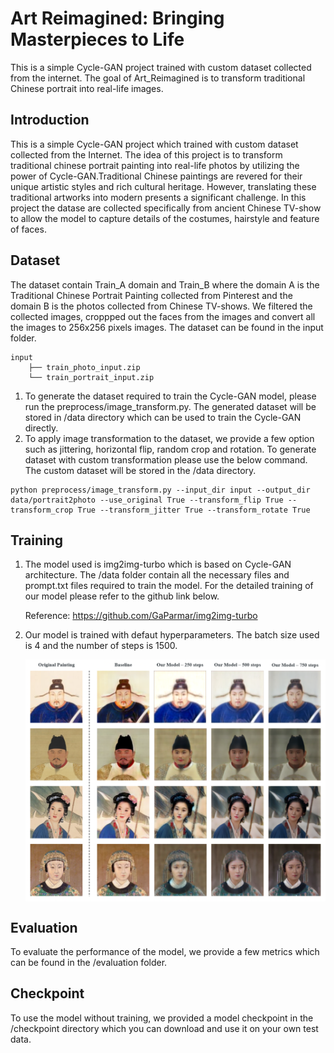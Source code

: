 # Art Reimagined: Bringing Masterpieces to Life
This is a simple Cycle-GAN project trained with custom dataset collected from the internet. The goal of Art_Reimagined is to transform traditional Chinese portrait into real-life images. 

## Introduction
This is a simple Cycle-GAN project which trained with custom dataset collected from the Internet. The idea of this project is to transform traditional chinese portrait painting into real-life photos by utilizing the power of Cycle-GAN.Traditional Chinese paintings are revered for their unique artistic styles and rich cultural heritage. However, translating these traditional artworks into modern presents a significant challenge. In this project the datase are collected specifically from ancient Chinese TV-show to allow the model to capture details of the costumes, hairstyle and feature of faces. 

## Dataset 
The dataset contain Train_A domain and Train_B where the domain A is the Traditional Chinese Portrait Painting collected from Pinterest and the domain B is the photos collected from Chinese TV-shows. We filtered the collected images, croppped out the faces from the images and convert all the images to 256x256 pixels images. The dataset can be found in the input folder.
```
input
    ├── train_photo_input.zip
    └── train_portrait_input.zip
```

1. To generate the dataset required to train the Cycle-GAN model, please run the preprocess/image_transform.py. The generated dataset will be stored in /data directory which can be used to train the Cycle-GAN directly. 
2. To apply image transformation to the dataset, we provide a few option such as jittering, horizontal flip, random crop and rotation. To generate dataset with custom transformation please use the below command. The custom dataset will be stored in the /data directory.
```
python preprocess/image_transform.py --input_dir input --output_dir data/portrait2photo --use_original True --transform_flip True --transform_crop True --transform_jitter True --transform_rotate True
```
## Training
1. The model used is img2img-turbo which is based on Cycle-GAN architecture. The /data folder contain all the necessary files and prompt.txt files required to train the model. For the detailed training of our model please refer to the github link below.

    Reference: https://github.com/GaParmar/img2img-turbo

2. Our model is trained with defaut hyperparameters. The batch size used is 4 and the number of steps is 1500.
    <div>
    <p align="center">
    <img src='checkpoint/example.png' align="center" width=800px>
    </p>
    </div>

## Evaluation
To evaluate the performance of the model, we provide a few metrics which can be found in the /evaluation folder.

## Checkpoint
To use the model without training, we provided a model checkpoint in the /checkpoint directory which you can download and use it on your own test data.